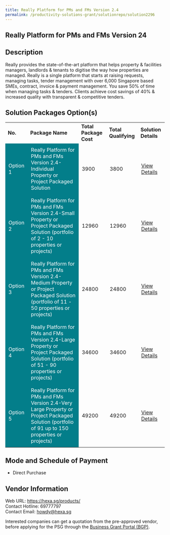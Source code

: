 ```yaml
---
title: Really Platform for PMs and FMs Version 2.4
permalink: /productivity-solutions-grant/solutionrepo/solution2296
---
```


## Really Platform for PMs and FMs Version 24

## Description

Really provides the state-of-the-art platform that helps property & facilities managers, landlords & tenants to digitise the way how properties are managed. Really is a single platform that starts at raising requests, managing tasks, tender management with over 6,000 Singapore based SMEs, contract, invoice & payment management. You save 50% of time when managing tasks & tenders. Clients achieve cost savings of 40% & increased quality with transparent & competitive tenders.

## Solution Packages Option(s)

<table>
<tr>
<td><b>No.</b></td>
<td><b>Package Name</b></td>
<td><b>Total Package Cost</b></td>
<td><b>Total Qualifying</b></td>
<td><b>Solution Details</b></td>
</tr>
<tr>
<td style='padding: 10px; background-color: #037E8A; color: #FFFFFF;'>Option 1</td>
<td style='padding: 10px; background-color: #037E8A; color: #FFFFFF;'>Really Platform for PMs and FMs Version 2.4-Individual Property or Project Packaged Solution</td>
<td style='padding: 10px;'>3900</td>
<td style='padding: 10px;'>3800</td>
<td style='padding: 10px;'><a href='https://www.gobusiness.gov.sg/images/psg/Really_20200287_Desensitised_Annex_3_Part_1.pdf' target='_blank'>View Details</a></td>
</tr>
<tr>
<td style='padding: 10px; background-color: #037E8A; color: #FFFFFF;'>Option 2</td>
<td style='padding: 10px; background-color: #037E8A; color: #FFFFFF;'>Really Platform for PMs and FMs Version 2.4-Small Property or Project Packaged Solution (portfolio of 2 - 10 properties or projects)</td>
<td style='padding: 10px;'>12960</td>
<td style='padding: 10px;'>12960</td>
<td style='padding: 10px;'><a href='https://www.gobusiness.gov.sg/images/psg/Really_20200287_Desensitised_Annex_3_Part_2.pdf' target='_blank'>View Details</a></td>
</tr>
<tr>
<td style='padding: 10px; background-color: #037E8A; color: #FFFFFF;'>Option 3</td>
<td style='padding: 10px; background-color: #037E8A; color: #FFFFFF;'>Really Platform for PMs and FMs Version 2.4-Medium Property or Project Packaged Solution (portfolio of 11 - 50 properties or projects)</td>
<td style='padding: 10px;'>24800</td>
<td style='padding: 10px;'>24800</td>
<td style='padding: 10px;'><a href='https://www.gobusiness.gov.sg/images/psg/Really_20200287_Desensitised_Annex_3_Part_3.pdf' target='_blank'>View Details</a></td>
</tr>
<tr>
<td style='padding: 10px; background-color: #037E8A; color: #FFFFFF;'>Option 4</td>
<td style='padding: 10px; background-color: #037E8A; color: #FFFFFF;'>Really Platform for PMs and FMs Version 2.4-Large Property or Project Packaged Solution (portfolio of 51 - 90 properties or projects)</td>
<td style='padding: 10px;'>34600</td>
<td style='padding: 10px;'>34600</td>
<td style='padding: 10px;'><a href='https://www.gobusiness.gov.sg/images/psg/Really_20200287_Desensitised_Annex_3_Part_4.pdf' target='_blank'>View Details</a></td>
</tr>
<tr>
<td style='padding: 10px; background-color: #037E8A; color: #FFFFFF;'>Option 5</td>
<td style='padding: 10px; background-color: #037E8A; color: #FFFFFF;'>Really Platform for PMs and FMs Version 2.4-Very Large Property or Project Packaged Solution (portfolio of 91 up to 150 properties or projects)</td>
<td style='padding: 10px;'>49200</td>
<td style='padding: 10px;'>49200</td>
<td style='padding: 10px;'><a href='https://www.gobusiness.gov.sg/images/psg/Really_20200287_Desensitised_Annex_3_Part_5.pdf' target='_blank'>View Details</a></td>
</tr>
</table>

## Mode and Schedule of Payment

 - Direct Purchase

## Vendor Information

 Web URL: https://hexa.sg/products/ <br>Contact Hotline: 69777797 <br>Contact Email: howdy@hexa.sg <br>

Interested companies can get a quotation from the pre-approved vendor, before applying for the PSG through the <a href='https://www.businessgrants.gov.sg/' target='_blank' rel='noopener'>Business Grant Portal (BGP)</a>.

<script src="/jquery/resize-tables.js"></script>
